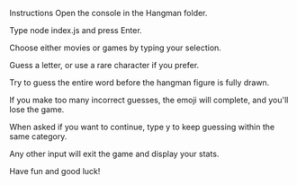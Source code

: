 Instructions
Open the console in the Hangman folder.

Type node index.js and press Enter.

Choose either movies or games by typing your selection.

Guess a letter, or use a rare character if you prefer.

Try to guess the entire word before the hangman figure is fully drawn.

If you make too many incorrect guesses, the emoji will complete, and you'll lose the game.

When asked if you want to continue, type y to keep guessing within the same category.

Any other input will exit the game and display your stats.

Have fun and good luck!

